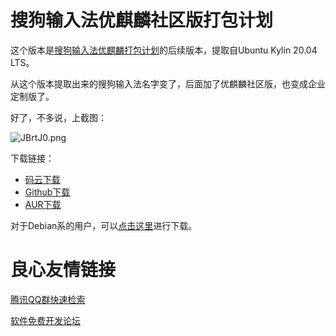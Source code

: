 # 搜狗输入法优麒麟社区版打包计划
这个版本是[搜狗输入法优麒麟打包计划](https://gitee.com/laomocode/fcitx-sogoupinyin)的后续版本，提取自Ubuntu Kylin 20.04 LTS。

从这个版本提取出来的搜狗输入法名字变了，后面加了优麒麟社区版，也变成企业定制版了。

好了，不多说，上截图：

![JBrtJ0.png](https://s1.ax1x.com/2020/04/24/JBrtJ0.png)

下载链接：
- [码云下载](https://gitee.com/laomocode/fcitx-sogouimebs/releases)
- [Github下载](https://github.com/laomocode/fcitx-sogouimebs/releases)
- [AUR下载](https://aur.archlinux.org/packages/fcitx-sogouimebs/)

对于Debian系的用户，可以[点击这里](http://archive.ubuntukylin.com/ukui/pool/main/s/sogouimebs/sogouimebs_2.0.0.38+0428.1_amd64.deb)进行下载。


 # 良心友情链接

[腾讯QQ群快速检索](http://u.720life.cn/s/8cf73f7c)

[软件免费开发论坛](http://u.720life.cn/s/bbb01dc0)